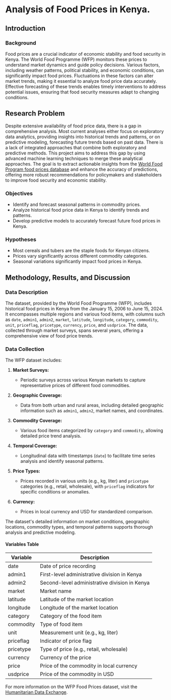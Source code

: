 # Analysis of Food Prices in Kenya.

## Introduction

### Background

Food prices are a crucial indicator of economic stability and food security in Kenya. The World Food Programme (WFP) monitors these prices to understand market dynamics and guide policy decisions. Various factors, including weather patterns, political stability, and economic conditions, can significantly impact food prices. Fluctuations in these factors can alter market trends, making it essential to analyze food price data accurately. Effective forecasting of these trends enables timely interventions to address potential issues, ensuring that food security measures adapt to changing conditions.

## Research Problem

Despite extensive availability of food price data, there is a gap in comprehensive analysis. Most current analyses either focus on exploratory data analytics, providing insights into historical trends and patterns, or on predictive modeling, forecasting future trends based on past data. There is a lack of integrated approaches that combine both exploratory and predictive methods. This project aims to address this gap by using advanced machine learning techniques to merge these analytical approaches. The goal is to extract actionable insights from the [World Food Program food prices database](https://data.humdata.org/dataset/?dataseries_name=WFP+-+Food+Prices) and enhance the accuracy of predictions, offering more robust recommendations for policymakers and stakeholders to improve food security and economic stability.

### Objectives

- Identify and forecast seasonal patterns in commodity prices.
- Analyze historical food price data in Kenya to identify trends and patterns.
- Develop predictive models to accurately forecast future food prices in Kenya.

### Hypotheses

- Most cereals and tubers are the staple foods for Kenyan citizens.
- Prices vary significantly across different commodity categories.
- Seasonal variations significantly impact food prices in Kenya.

## Methodology, Results, and Discussion

### Data Description

The dataset, provided by the World Food Programme (WFP), includes historical food prices in Kenya from the January 15, 2006 to June 15, 2024. It encompasses multiple regions and various food items, with columns such as `date`, `admin1`, `admin2`, `market`, `latitude`, `longitude`, `category`, `commodity`, `unit`, `priceflag`, `pricetype`, `currency`, `price`, and `usdprice`. The data, collected through market surveys, spans several years, offering a comprehensive view of food price trends.

### Data Collection

The WFP dataset includes:

1. **Market Surveys:**
   - Periodic surveys across various Kenyan markets to capture representative prices of different food commodities.

2. **Geographic Coverage:**
   - Data from both urban and rural areas, including detailed geographic information such as `admin1`, `admin2`, market names, and coordinates.

3. **Commodity Coverage:**
   - Various food items categorized by `category` and `commodity`, allowing detailed price trend analysis.

4. **Temporal Coverage:**
   - Longitudinal data with timestamps (`date`) to facilitate time series analysis and identify seasonal patterns.

5. **Price Types:**
   - Prices recorded in various units (e.g., kg, liter) and `pricetype` categories (e.g., retail, wholesale), with `priceflag` indicators for specific conditions or anomalies.

6. **Currency:**
   - Prices in local currency and USD for standardized comparison.

The dataset's detailed information on market conditions, geographic locations, commodity types, and temporal patterns supports thorough analysis and predictive modeling.

#### Variables Table

| Variable   | Description                                    |
|------------|------------------------------------------------|
| date       | Date of price recording                        |
| admin1     | First-level administrative division in Kenya   |
| admin2     | Second-level administrative division in Kenya  |
| market     | Market name                                    |
| latitude   | Latitude of the market location                |
| longitude  | Longitude of the market location               |
| category   | Category of the food item                      |
| commodity  | Type of food item                              |
| unit       | Measurement unit (e.g., kg, liter)             |
| priceflag  | Indicator of price flag                        |
| pricetype  | Type of price (e.g., retail, wholesale)        |
| currency   | Currency of the price                          |
| price      | Price of the commodity in local currency       |
| usdprice   | Price of the commodity in USD                  |

For more information on the WFP Food Prices dataset, visit the [Humanitarian Data Exchange](https://data.humdata.org/dataset/wfp-food-prices-for-kenya).
